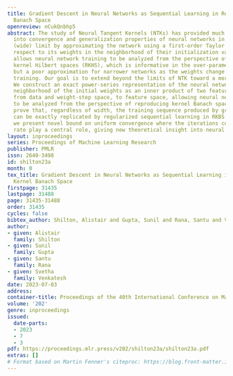 ```yaml
---
title: Gradient Descent in Neural Networks as Sequential Learning in Reproducing Kernel
  Banach Space
openreview: nCukQnbhp5
abstract: The study of Neural Tangent Kernels (NTKs) has provided much needed insight
  into convergence and generalization properties of neural networks in the over-parametrized
  (wide) limit by approximating the network using a first-order Taylor expansion with
  respect to its weights in the neighborhood of their initialization values. This
  allows neural network training to be analyzed from the perspective of reproducing
  kernel Hilbert spaces (RKHS), which is informative in the over-parametrized regime,
  but a poor approximation for narrower networks as the weights change more during
  training. Our goal is to extend beyond the limits of NTK toward a more general theory.
  We construct an exact power-series representation of the neural network in a finite
  neighborhood of the initial weights as an inner product of two feature maps, respectively
  from data and weight-step space, to feature space, allowing neural network training
  to be analyzed from the perspective of reproducing kernel Banach space (RKBS). We
  prove that, regardless of width, the training sequence produced by gradient descent
  can be exactly replicated by regularized sequential learning in RKBS. Using this,
  we present novel bound on uniform convergence where the iterations count and learning
  rate play a central role, giving new theoretical insight into neural network training.
layout: inproceedings
series: Proceedings of Machine Learning Research
publisher: PMLR
issn: 2640-3498
id: shilton23a
month: 0
tex_title: Gradient Descent in Neural Networks as Sequential Learning in Reproducing
  Kernel Banach Space
firstpage: 31435
lastpage: 31488
page: 31435-31488
order: 31435
cycles: false
bibtex_author: Shilton, Alistair and Gupta, Sunil and Rana, Santu and Venkatesh, Svetha
author:
- given: Alistair
  family: Shilton
- given: Sunil
  family: Gupta
- given: Santu
  family: Rana
- given: Svetha
  family: Venkatesh
date: 2023-07-03
address: 
container-title: Proceedings of the 40th International Conference on Machine Learning
volume: '202'
genre: inproceedings
issued:
  date-parts:
  - 2023
  - 7
  - 3
pdf: https://proceedings.mlr.press/v202/shilton23a/shilton23a.pdf
extras: []
# Format based on Martin Fenner's citeproc: https://blog.front-matter.io/posts/citeproc-yaml-for-bibliographies/
---
```

